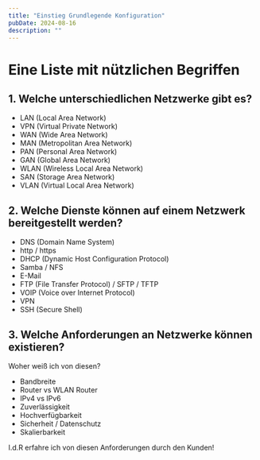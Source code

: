 ```yaml
---
title: "Einstieg Grundlegende Konfiguration"
pubDate: 2024-08-16
description: ""
---
```


# Eine Liste mit nützlichen Begriffen

## 1. Welche unterschiedlichen Netzwerke gibt es?

- LAN (Local Area Network)
- VPN (Virtual Private Network)
- WAN (Wide Area Network)
- MAN (Metropolitan Area Network)
- PAN (Personal Area Network)
- GAN (Global Area Network)
- WLAN (Wireless Local Area Network)
- SAN (Storage Area Network)
- VLAN (Virtual Local Area Network)

## 2. Welche Dienste können auf einem Netzwerk bereitgestellt werden?

- DNS (Domain Name System)
- http / https
- DHCP (Dynamic Host Configuration Protocol)
- Samba / NFS
- E-Mail
- FTP (File Transfer Protocol) / SFTP / TFTP
- VOIP (Voice over Internet Protocol)
- VPN
- SSH (Secure Shell)

## 3. Welche Anforderungen an Netzwerke können existieren?

Woher weiß ich von diesen?

- Bandbreite
- Router vs WLAN Router
- IPv4 vs IPv6
- Zuverlässigkeit
- Hochverfügbarkeit
- Sicherheit / Datenschutz
- Skalierbarkeit

I.d.R erfahre ich von diesen Anforderungen durch den Kunden!
